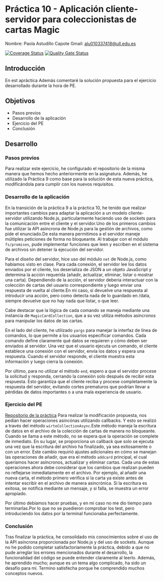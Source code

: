 # **Práctica 10 - Aplicación cliente-servidor para coleccionistas de cartas Magic**
Nombre: Paola Astudillo Capote
Gmail: alu010337418@ull.edu.es


[![Coverage Status](https://coveralls.io/repos/github/ULL-ESIT-INF-DSI-2324/ull-esit-inf-dsi-23-24-prct10-fs-proc-sockets-magic-app-PaolaAstudillo/badge.svg?branch=main)](https://coveralls.io/github/ULL-ESIT-INF-DSI-2324/ull-esit-inf-dsi-23-24-prct10-fs-proc-sockets-magic-app-PaolaAstudillo?branch=main)
[![Quality Gate Status](https://sonarcloud.io/api/project_badges/measure?project=ULL-ESIT-INF-DSI-2324_ull-esit-inf-dsi-23-24-prct10-fs-proc-sockets-magic-app-PaolaAstudillo&metric=alert_status)](https://sonarcloud.io/summary/new_code?id=ULL-ESIT-INF-DSI-2324_ull-esit-inf-dsi-23-24-prct10-fs-proc-sockets-magic-app-PaolaAstudillo)

## Introducción
En est apráctica 
Además comentaré la solución propuesta para el ejercicio desarrollado durante la hora de PE.

## Objetivos
* Pasos previos
* Desarrollo de la aplicación
* Ejercicio del PE 
* Conclusión


## Desarrollo

### Pasos previos
Para realizar este ejercicio, he configurado el repositorio de la misma manera que hemos hecho anteriormente en la asignatura. Además, he utilizado la Práctica 9 como base para la solución de esta nueva práctica, modificándola para cumplir con los nuevos requisitos.
### Desarrollo de la aplicación


En la transición de la práctica 9 a la práctica 10, he tenido que realizar importantes cambios para  adaptar la aplicación a un modelo cliente-servidor utilizando Node.js, particularmente haciendo uso de sockets para la comunicación entre el cliente y el servidor.Uno de los primeros cambios fue utilizar la API asíncrona de Node.js para la gestión de archivos, como pide el enunciado.De esta manera permitimos a el servidor maneje múltiples peticiones de forma no bloqueante. Al trabajar con el módulo `fs/promises`, pude implementar funciones que leen y escriben en el sistema de archivos sin detener la ejecución del servidor. 

Para el diseño del servidor, hice uso del módulo `net` de Node.js, como habíamos visto en clase. Para cada conexión, el servidor lee los datos enviados por el cliente, los deserializa de JSON a un objeto JavaScript y determina la acción requerida (añadir, actualizar, eliminar, listar o mostrar una carta). Dependiendo de la acción, el servidor debería interactuar con la colección de cartas del usuario correspondiente y luego enviar una respuesta de vuelta al cliente.En mi caso, si devuelve una respuesta al introducir una acción, pero como detecta nada de lo guardado en /data, siempre devuelve que no hay nada que listar, o que leer.

Cabe destacar que la lógica de cada comando se maneja mediante una instancia de `MagicCardCollection`, que a su vez utiliza métodos asíncronos para manipular los datos de las cartas. 

En el lado del cliente, he utilizado `yargs` para manejar la interfaz de línea de comandos, lo que permite a los usuarios especificar comandos. Cada comando define claramente qué datos se requieren y cómo deben ser enviados al servidor. Una vez que el usuario ejecuta un comando, el cliente establece una conexión con el servidor, envía los datos y espera una respuesta. Cuando el servidor responde, el cliente muestra esta información y luego cierra la conexión.

Por último, para no utilizar el método `end`, espero a que el servidor procese la solicitud y responda, cerrando la conexión solo después de recibir esta respuesta. Esto garantiza que el cliente reciba y procese completamente la respuesta del servidor, evitando cortes prematuros que podrían llevar a pérdidas de datos importantes o a una mala experiencia de usuario.



### Ejercicio del PE 
[Repositorio de la práctica](https://github.com/ULL-ESIT-INF-DSI-2324/ull-esit-inf-dsi-23-24-prct09-filesystem-magic-app-PaolaAstudillo)
Para realizar la modificación propuesta, nos pedían hacer operaciones asincónas utilizando callbacks. Y esto se realizó a través del método `wirteCollectionAsync`.Este método maneja la escritura de datos en el archivo de la colección de cartas de manera no bloqueante. Cuando se llama a este método, no se espera que la operación se complete de inmediato. En su lugar, se proporciona un callback que solo se ejecuta una vez que la escritura del archivo ha finalizado, ya sea exitosamente o con un error. 
Este cambio requirió ajustes adicionales en cómo se manejan las operaciones de añadir, que era el método `addcard` principal, el cual queríamos hacer asíncronos, actualizar y eliminar cartas. Cada una de estas operaciones ahora debe considerar que los cambios que realizan pueden no reflejarse inmediatamente en el archivo. Por ejemplo, al añadir una nueva carta, el método primero verifica si la carta ya existe antes de intentar escribir en el archivo de manera asincrónica. Si la escritura es exitosa, se notifica mediante un mensaje, y si falla, se muestra un error apropiado.

Por último debíamos hacer pruebas, y en mi caso no me dio tiempo para terminarlas.Por lo que no se puedieron comprobar los test, pero introduciendo los datos por la terminal funcionaba perfectamente.

### Conclusión
Tras finalizar la práctica, he consolidado mis conocimientos sobre el uso de la API asíncrona proporcionada por Node.js y del uso de sockets. Aunque no he podido completar satisfactoriamente la práctica, debido a que no pude arreglar los errores mencionados durante el desarrollo, la funcionalidad del código se puede entender claramente al leerlo. Además, he aprendido mucho; aunque es un tema algo complicado, ha sido un desafío para mí. Termino satisfecha porque he comprendido muchos conceptos nuevos.